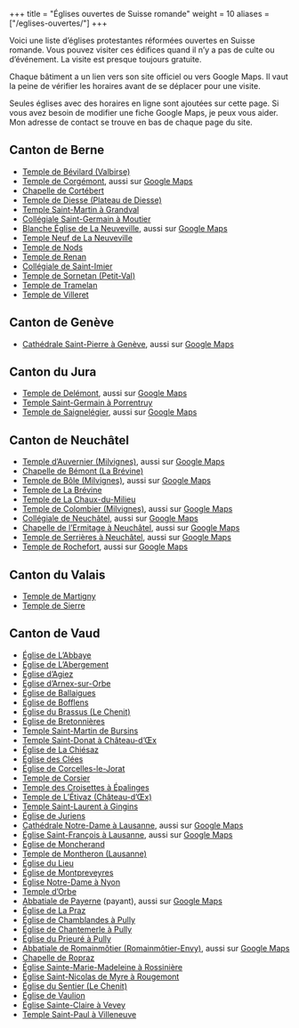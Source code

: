 +++
title = "Églises ouvertes de Suisse romande"
weight = 10
aliases = ["/eglises-ouvertes/"]
+++

Voici une liste d’églises protestantes réformées ouvertes en Suisse romande.
Vous pouvez visiter ces édifices quand il n’y a pas de culte ou d’événement.
La visite est presque toujours gratuite.

Chaque bâtiment a un lien vers son site officiel ou vers Google Maps.
Il vaut la peine de vérifier les horaires avant de se déplacer pour une visite.

Seules églises avec des horaires en ligne sont ajoutées sur cette page.
Si vous avez besoin de modifier une fiche Google Maps, je peux vous aider.
Mon adresse de contact se trouve en bas de chaque page du site.

## Canton de Berne

- [Temple de Bévilard (Valbirse)](https://visitedeglise.ch/lieux/lieux-par-region/jura/039-bevilard-temple)
- [Temple de Corgémont](https://visitedeglise.ch/lieux/lieux-par-region/jura/066-corgemont-temple), aussi sur [Google Maps](https://goo.gl/maps/c1wEDyfGcsN6ygW79)
- [Chapelle de Cortébert](https://goo.gl/maps/nrCxTvSsRBUDAasL6)
- [Temple de Diesse (Plateau de Diesse)](https://visitedeglise.ch/lieux/lieux-par-region/jura/075-diesse-temple)
- [Temple Saint-Martin à Grandval](https://visitedeglise.ch/lieux/lieux-par-region/jura/093-grandval-temple)
- [Collégiale Saint-Germain à Moutier](https://visitedeglise.ch/lieux/lieux-par-region/jura/181-moutier-collegiale-st-germain)
- [Blanche Église de La Neuveville](https://paref2520.ch/histoire-de-la-blanche-eglise/), aussi sur [Google Maps](https://goo.gl/maps/MgwUjzmTL5kuZD969)
- [Temple Neuf de La Neuveville](https://visitedeglise.ch/lieux/lieux-par-region/jura/141-la-neuveville-temple-neuf-aussi-temple-du-bas-ou-temple-du-lac)
- [Temple de Nods](https://visitedeglise.ch/lieux/lieux-par-region/jura/194-nods-temple)
- [Temple de Renan](https://visitedeglise.ch/lieux/lieux-par-region/jura/213-renan-temple)
- [Collégiale de Saint-Imier](https://www.referguel.ch/paroisses/Saint-Imier/histoire-du-lieu/)
- [Temple de Sornetan (Petit-Val)](https://visitedeglise.ch/lieux/lieux-par-region/jura/247-sornetan-temple)
- [Temple de Tramelan](https://visitedeglise.ch/lieux/lieux-par-region/jura/271-tramelan-temple)
- [Temple de Villeret](https://visitedeglise.ch/lieux/lieux-par-region/jura/271-tramelan-temple)

## Canton de Genève

- [Cathédrale Saint-Pierre à Genève](https://www.cathedrale-geneve.ch/), aussi sur [Google Maps](https://maps.app.goo.gl/48oNgLR1JBiTodF68)

## Canton du Jura

- [Temple de Delémont](https://visitedeglise.ch/lieux/lieux-par-ordre-alphabetique/lieux-a-e/071-delemont-temple), aussi sur [Google Maps](https://goo.gl/maps/cN9rrFmJZb8qCMyh6)
- [Temple Saint-Germain à Porrentruy](https://visitedeglise.ch/lieux/lieux-par-region/jura/208-porrentruy-temple)
- [Temple de Saignelégier](https://www.egliserefju.ch/franches-montagnes/nos-batiments/le-temple-et-la-maison-de-paroisse/), aussi sur [Google Maps](https://goo.gl/maps/viYF87qBiZgzxhc59)

## Canton de Neuchâtel

- [Temple d’Auvernier (Milvignes)](https://www.eren.ch/barc/batiments/temple-auvernier/), aussi sur [Google Maps](https://goo.gl/maps/9Ps8VEAMCm8UYMyi8)
- [Chapelle de Bémont (La Brévine)](https://maps.app.goo.gl/iRS6fE7s9YmemceR8)
- [Temple de Bôle (Milvignes)](https://www.eren.ch/barc/batiments/temple-de-bole/), aussi sur [Google Maps](https://goo.gl/maps/LRJUxafhPUtXfCdy7)
- [Temple de La Brévine](https://maps.app.goo.gl/iRS6fE7s9YmemceR8)
- [Temple de La Chaux-du-Milieu](https://maps.app.goo.gl/KWT1C4JUkkWBETAk9)
- [Temple de Colombier (Milvignes)](https://www.eren.ch/barc/batiments/temple-de-colombier/), aussi sur [Google Maps](https://goo.gl/maps/3KSuvNTqXsdSFmnc9)
- [Collégiale de Neuchâtel](https://www.eren.ch/neuchatel/culture/patrimoine-architectural/collegiale/), aussi sur [Google Maps](https://goo.gl/maps/AaW6UsQMm5XD74wn9)
- [Chapelle de l’Ermitage à Neuchâtel](https://www.eren.ch/neuchatel/culture/patrimoine-architectural/chapelle-ermitage/), aussi sur [Google Maps](https://goo.gl/maps/TD4XHCxYnDtBT43Q7)
- [Temple de Serrières à Neuchâtel](https://www.eren.ch/neuchatel/culture/patrimoine-architectural/temple-de-serrieres/), aussi sur [Google Maps](https://goo.gl/maps/17mX5E5Ayxrp9ML99)
- [Temple de Rochefort](https://www.eren.ch/barc/batiments/temple-de-rochefort/), aussi sur [Google Maps](https://goo.gl/maps/3JiykT9va9uc1P3u6)

## Canton du Valais

- [Temple de Martigny](https://coudedurhone.erev.ch/vitraux-hans-erni/)
- [Temple de Sierre](https://sierre.erev.ch/lieux-de-cultes/)

## Canton de Vaud

- [Église de L’Abbaye](https://www.eerv.ch/region/joux-orbe/pratique/la-region-joux-orbe/decouvrez-nos-eglises)
- [Église de L’Abergement](https://www.eerv.ch/region/joux-orbe/pratique/la-region-joux-orbe/decouvrez-nos-eglises)
- [Église d’Agiez](https://www.eerv.ch/region/joux-orbe/pratique/la-region-joux-orbe/decouvrez-nos-eglises)
- [Église d’Arnex-sur-Orbe](https://www.eerv.ch/region/joux-orbe/pratique/la-region-joux-orbe/decouvrez-nos-eglises)
- [Église de Ballaigues](https://www.eerv.ch/region/joux-orbe/pratique/la-region-joux-orbe/decouvrez-nos-eglises)
- [Église de Bofflens](https://www.eerv.ch/region/joux-orbe/pratique/la-region-joux-orbe/decouvrez-nos-eglises)
- [Église du Brassus (Le Chenit)](https://www.eerv.ch/region/joux-orbe/pratique/la-region-joux-orbe/decouvrez-nos-eglises)
- [Église de Bretonnières](https://www.eerv.ch/region/joux-orbe/pratique/la-region-joux-orbe/decouvrez-nos-eglises)
- [Temple Saint-Martin de Bursins](https://goo.gl/maps/vZHeggbBcopqZNwg9)
- [Temple Saint-Donat à Château-d’Œx](https://www.alpesvaudoises.ch/fr/service-providers/ET-SERVICEPROVIDER-7243)
- [Église de La Chiésaz](https://www.eerv.ch/region/riviera-pays-denhaut/blonay-saint-legier/pratique/vous-cherchez/a-reserver-leglise-ou-une-salle)
- [Église des Clées](https://www.eerv.ch/region/joux-orbe/pratique/la-region-joux-orbe/decouvrez-nos-eglises)
- [Église de Corcelles-le-Jorat](https://maps.app.goo.gl/AcnAfYFvHhGJFuG2A)
- [Temple de Corsier](https://goo.gl/maps/vaiPpzvPnW2rXnoE9)
- [Temple des Croisettes à Épalinges](https://goo.gl/maps/PYuPeJHwiAaj22rQ7)
- [Temple de L’Étivaz (Château-d’Œx)](https://www.alpesvaudoises.ch/fr/service-providers/ET-SERVICEPROVIDER-9999)
- [Temple Saint-Laurent à Gingins](https://goo.gl/maps/GKk9iTrCU3aFr23x8)
- [Église de Juriens](https://www.eerv.ch/region/joux-orbe/pratique/la-region-joux-orbe/decouvrez-nos-eglises)
- [Cathédrale Notre-Dame à Lausanne](https://www.cathedrale-lausanne.ch/accueil/), aussi sur [Google Maps](https://goo.gl/maps/SrgrMssxtvzvoCGN8)
- [Église Saint-François à Lausanne](https://www.sainf.ch/), aussi sur [Google Maps](https://goo.gl/maps/YWWMGmKMKcYfcdM59)
- [Église de Moncherand](https://www.eerv.ch/region/joux-orbe/pratique/la-region-joux-orbe/decouvrez-nos-eglises)
- [Temple de Montheron (Lausanne)](https://www.eerv.ch/region/les-chamberonnes/le-haut-talent/pratique/lieux-de-cultes/ancienne-abbaye-de-montheron-et-temple-actuel)
- [Église du Lieu](https://www.eerv.ch/region/joux-orbe/pratique/la-region-joux-orbe/decouvrez-nos-eglises)
- [Église de Montpreveyres](https://maps.app.goo.gl/FL6yj3X34ERMisbU8)
- [Église Notre-Dame à Nyon](https://goo.gl/maps/s4ucyTMVkY75YsrC6)
- [Temple d’Orbe](https://www.eerv.ch/region/joux-orbe/pratique/la-region-joux-orbe/decouvrez-nos-eglises)
- [Abbatiale de Payerne](https://www.abbatiale-payerne.ch/) (payant), aussi sur [Google Maps](https://maps.app.goo.gl/11tNE5ZvUz3QmTsS9)
- [Église de La Praz](https://www.eerv.ch/region/joux-orbe/pratique/la-region-joux-orbe/decouvrez-nos-eglises)
- [Église de Chamblandes à Pully](https://maps.app.goo.gl/V3SnNMSkv447LM9D9)
- [Église de Chantemerle à Pully](https://maps.app.goo.gl/MD8yatfBidCwaPgU6)
- [Église du Prieuré à Pully](https://maps.app.goo.gl/VqVK7hanx5hWp7Qg7)
- [Abbatiale de Romainmôtier (Romainmôtier-Envy)](https://yverdonlesbainsregion.ch/poi/abbatiale-de-romainmotier/), aussi sur [Google Maps](https://goo.gl/maps/R6ybkhDWEVD5YLkYA)
- [Chapelle de Ropraz](https://maps.app.goo.gl/yBTtFFq82xF1DpLm9)
- [Église Sainte-Marie-Madeleine à Rossinière](https://www.alpesvaudoises.ch/fr/service-providers/ET-SERVICEPROVIDER-9998)
- [Église Saint-Nicolas de Myre à Rougemont](https://www.alpesvaudoises.ch/fr/service-providers/ET-SERVICEPROVIDER-9747)
- [Église du Sentier (Le Chenit)](https://www.eerv.ch/region/joux-orbe/pratique/la-region-joux-orbe/decouvrez-nos-eglises)
- [Église de Vaulion](https://www.eerv.ch/region/joux-orbe/pratique/la-region-joux-orbe/decouvrez-nos-eglises)
- [Église Sainte-Claire à Vevey](https://sainteclairevevey.wordpress.com/)
- [Temple Saint-Paul à Villeneuve](https://goo.gl/maps/4y76RSx4Z15U8aLS9)
